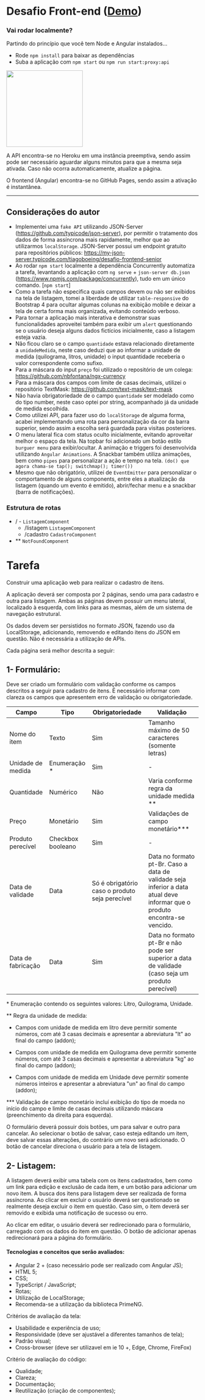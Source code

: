 # Desafio Front-end ([Demo](https://tiagoboeing.github.io/desafio-frontend-senior/))
### Vai rodar localmente? 
Partindo do princípio que você tem Node e Angular instalados...
- Rode `npm install` para baixar as dependências
- Suba a aplicação com `npm start` ou `npm run start:proxy:api`

<img src="https://res.cloudinary.com/practicaldev/image/fetch/s--7f5GjxUW--/c_limit%2Cf_auto%2Cfl_progressive%2Cq_auto%2Cw_880/https://thepracticaldev.s3.amazonaws.com/i/c29t9uc8roz8g9rddbqs.png" width="200"/>

A API encontra-se no Heroku em uma instância preemptiva, sendo assim pode ser necessário aguardar alguns minutos para que a mesma seja ativada. Caso não ocorra automaticamente, atualize a página.

O frontend (Angular) encontra-se no GitHub Pages, sendo assim a ativação é instantânea.

<hr>

## Considerações do autor

- Implementei uma `fake API` utilizando JSON-Server (https://github.com/typicode/json-server), por permitir o tratamento dos dados de forma assíncrona mais rapidamente, melhor que ao utilizarmos `localStorage`. JSON-Server possui um endpoint gratuito para repositórios públicos: https://my-json-server.typicode.com/tiagoboeing/desafio-frontend-senior
- Ao rodar `npm start` localmente a dependência Concurrently automatiza a tarefa, levantando a aplicação com `ng serve` + `json-server db.json` (https://www.npmjs.com/package/concurrently), tudo em um único comando. [`npm start`]
- Como a tarefa não especifica quais campos devem ou não ser exibidos na tela de listagem, tomei a liberdade de utilizar `table-responsive` do Bootstrap 4 para ocultar algumas colunas na exibição mobile e deixar a tela de certa forma mais organizada, evitando conteúdo verboso.
- Para tornar a aplicação mais interativa e demonstrar suas funcionalidades aproveitei também para exibir um `alert` questionando se o usuário deseja alguns dados fictícios inicialmente, caso a listagem esteja vazia.
- Não ficou claro se o campo `quantidade` estava relacionado diretamente a `unidadeMedida`, neste caso deduzi que ao informar a unidade de medida (quilograma, litros, unidade) o input quantidade receberia o valor correspondente como sufixo.
- Para a máscara do input `preço` foi utilizado o repositório de um colega: https://github.com/nbfontana/ngx-currency
- Para a máscara dos campos com limite de casas decimais, utilizei o repositório TextMask: https://github.com/text-mask/text-mask
- Não havia obrigatoriedade de o campo `quantidade` ser modelado como do tipo number, neste caso optei por string, acompanhado já da unidade de medida escolhida.
- Como utilizei API, para fazer uso do `localStorage` de alguma forma, acabei implementando uma rota para personalização da cor da barra superior, sendo assim a escolha será guardada para visitas posteriores.
- O menu lateral fica com status oculto inicialmente, evitando aproveitar melhor o espaço da tela. Na topbar foi adicionado um botão estilo `burguer menu` para exibir/ocultar. A animação e triggers foi desenvolvida utilizando `Angular Animations`. A Snackbar também utiliza animações, bem como `pipes` para personalizar a ação e tempo na tela. `(do() que agora chama-se tap(); switchmap(); timer())`
- Mesmo que não obrigatório, utilizei de `EventEmitter` para personalizar o comportamento de alguns components, entre eles a atualização da listagem (quando um evento é emitido), abrir/fechar menu e a snackbar (barra de notificações).
  

### Estrutura de rotas
- / - `ListagemComponent`
    - /listagem `ListagemComponent`
    - /cadastro `CadastroComponent`
- ** `NotFoundComponent`


# Tarefa

Construir uma aplicação web para realizar o cadastro de itens.

A aplicação deverá ser composta por 2 páginas, sendo uma para cadastro e outra para listagem. Ambas as páginas devem possuir um menu lateral, localizado à esquerda, com links para as mesmas, além de um sistema de navegação estrutural.

Os dados devem ser persistidos no formato JSON, fazendo uso da LocalStorage, adicionando, removendo e editando itens do JSON em questão. Não é necessária a utilização de APIs.

Cada página será melhor descrita a seguir:

## 1- Formulário:
Deve ser criado um formulário com validação conforme os campos descritos a seguir para cadastro de itens. É necessário informar com clareza os campos que apresentem erro de validação ou obrigatoriedade.

| Campo | Tipo | Obrigatoriedade | Validação |
| --- | --- | --- | --- |
| Nome do item | Texto | Sim | Tamanho máximo de 50 caracteres (somente letras) |
| Unidade de medida | Enumeração \* | Sim | - |
| Quantidade | Numérico | Não | Varia conforme regra da unidade medida \*\* |
| Preço | Monetário | Sim | Validações de campo monetário\*\*\* |
| Produto perecível | Checkbox booleano | Sim | - |
| Data de validade | Data | Só é obrigatório caso o produto seja perecível | Data no formato pt-Br. Caso a data de validade seja inferior a data atual deve informar que o produto encontra-se vencido. |
| Data de fabricação | Data | Sim | Data no formato pt-Br e não pode ser superior a data de validade (caso seja um produto perecível) |

\* Enumeração contendo os seguintes valores: Litro, Quilograma, Unidade.

\*\* Regra da unidade de medida:

- Campos com unidade de medida em litro deve permitir somente números, com até 3 casas decimais e apresentar a abreviatura &quot;lt&quot; ao final do campo (addon);

- Campos com unidade de medida em Quilograma deve permitir somente números, com até 3 casas decimais e apresentar a abreviatura &quot;kg&quot; ao final do campo (addon);

- Campos com unidade de medida em Unidade deve permitir somente números inteiros e apresentar a abreviatura &quot;un&quot; ao final do campo (addon);

\*\*\* Validação de campo monetário incluí exibição do tipo de moeda no início do campo e limite de casas decimais utilizando máscara (preenchimento da direita para esquerda).

O formulário deverá possuir dois botões, um para salvar e outro para cancelar. Ao selecionar o botão de salvar, caso esteja editando um item, deve salvar essas alterações, do contrário um novo será adicionado. O botão de cancelar direciona o usuário para a tela de listagem.

## 2- Listagem:

A listagem deverá exibir uma tabela com os itens cadastrados, bem como um link para edição e exclusão de cada item, e um botão para adicionar um novo item. A busca dos itens para listagem deve ser realizada de forma assíncrona. Ao clicar em excluir o usuário deverá ser questionado se realmente deseja excluir o item em questão. Caso sim, o item deverá ser removido e exibida uma notificação de sucesso ou erro.

Ao clicar em editar, o usuário deverá ser redirecionado para o formulário, carregado com os dados do item em questão. O botão de adicionar apenas redirecionará para a página do formulário.

#### Tecnologias e conceitos que serão avaliados:

- Angular 2 + (caso necessário pode ser realizado com Angular JS);
- HTML 5;
- CSS;
- TypeScript / JavaScript;
- Rotas;
- Utilização de LocalStorage;
- Recomenda-se a utilização da biblioteca PrimeNG.

Critérios de avaliação da tela:

- Usabilidade e experiência de uso;
- Responsividade (deve ser ajustável a diferentes tamanhos de tela);
- Padrão visual;
- Cross-browser (deve ser utilizavel em ie 10 +, Edge, Chrome, FireFox)

Critério de avaliação do código:

- Qualidade;
- Clareza;
- Documentação;
- Reutilização (criação de componentes);
